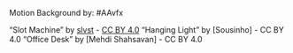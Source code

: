 Motion Background by: #AAvfx 

“Slot Machine” by [slvst](https://sketchfab.com/slvst) - [CC BY 4.0](https://creativecommons.org/licenses/by/4.0/)
“Hanging Light” by [Sousinho] - CC BY 4.0
“Office Desk” by [Mehdi Shahsavan] - CC BY 4.0

